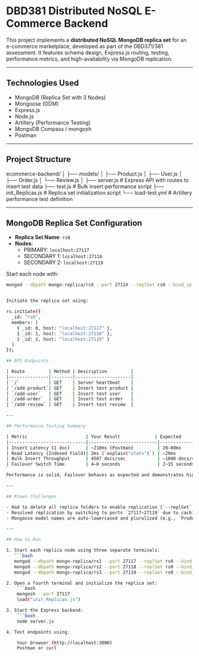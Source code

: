# DBD381 Distributed NoSQL E-Commerce Backend

This project implements a **distributed NoSQL MongoDB replica set** for an e-commerce marketplace, developed as part of the DBD371/381 assessment. It features schema design, Express.js routing, testing, performance metrics, and high-availability via MongoDB replication.

---

## Technologies Used

- MongoDB (Replica Set with 3 Nodes)
- Mongoose (ODM)
- Express.js
- Node.js
- Artillery (Performance Testing)
- MongoDB Compass / mongosh
- Postman

---

## Project Structure
ecommerce-backend/
│
├── models/
│ ├── Product.js
│ ├── User.js
│ ├── Order.js
│ └── Review.js
│
├── server.js # Express API with routes to insert test data
├── test.js # Bulk insert performance script
├── init_Replicas.js # Replica set initialization script
└── load-test.yml # Artillery performance test definition

---

## MongoDB Replica Set Configuration

- **Replica Set Name**: `rs0`
- **Nodes**:
  - PRIMARY: `localhost:27117`
  - SECONDARY 1: `localhost:27118`
  - SECONDARY 2: `localhost:27119`

Start each node with:
```bash
mongod --dbpath mongo-replica/rsX --port 2711X --replSet rs0 --bind_ip localhost


Initiate the replica set using:

rs.initiate({
  _id: "rs0",
  members: [
    { _id: 0, host: "localhost:27117" },
    { _id: 1, host: "localhost:27118" },
    { _id: 2, host: "localhost:27119" }
  ]
});

## API Endpoints

| Route         | Method | Description         |
|---------------|--------|---------------------|
| `/`           | GET    | Server heartbeat    |
| `/add-product`| GET    | Insert test product |
| `/add-user`   | GET    | Insert test user    |
| `/add-order`  | GET    | Insert test order   |
| `/add-review` | GET    | Insert test review  |

---

## Performance Testing Summary

| Metric                      | Your Result             | Expected          |
|-----------------------------|--------------------------|-------------------|
| Insert Latency (1 doc)      | ~210ms (Postman)         | 20–80ms           |
| Read Latency (Indexed Field)| 2ms (`explain("stats")`) | <20ms             |
| Bulk Insert Throughput      | 4587 docs/sec            | ~1000 docs/sec    |
| Failover Switch Time        | 4–6 seconds              | 2–15 seconds      |

Performance is solid. Failover behaves as expected and demonstrates high availability.

---

## Known Challenges

- Had to delete all replica folders to enable replication (`--replSet` metadata lock issue)
- Resolved replication by switching to ports `27117–27119` due to caching conflicts on port `27017`
- Mongoose model names are auto-lowercased and pluralized (e.g., `Product` → `products`)

---

## How to Run

1. Start each replica node using three separate terminals:
   ```bash
   mongod --dbpath mongo-replica/rs1 --port 27117 --replSet rs0 --bind_ip localhost
   mongod --dbpath mongo-replica/rs2 --port 27118 --replSet rs0 --bind_ip localhost
   mongod --dbpath mongo-replica/rs3 --port 27119 --replSet rs0 --bind_ip localhost

2. Open a fourth terminal and initialize the replica set:
    ```bash
    mongosh --port 27117
    load("init_Replicas.js")

3. Start the Express backend:
    ```bash
    node server.js

4. Test endpoints using:

    Your browser (http://localhost:3000)
    Postman or curl